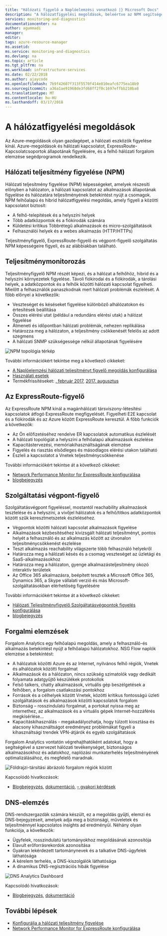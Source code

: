 ```yaml
---
title: "Hálózati figyelő a Naplóelemzési vonatkozó |} Microsoft Docs"
description: "A hálózatfigyelési megoldások, beleértve az NPM segítségével kezeli a felhő, a helyszíni és hibrid környezetekben hálózatok áttekintése."
services: monitoring-and-diagnostics
documentationcenter: na
author: agummadi
manager: 
editor: 
tags: azure-resource-manager
ms.assetid: 
ms.service: monitoring-and-diagnostics
ms.devlang: na
ms.topic: article
ms.tgt_pltfrm: na
ms.workload: infrastructure-services
ms.date: 02/22/2018
ms.author: ajaycode
ms.openlocfilehash: 7b9f42607f313f5570f414e810eafc6775ea18b9
ms.sourcegitcommit: a36a1ae91968de3fd68ff2f0c1697effbb210ba8
ms.translationtype: MT
ms.contentlocale: hu-HU
ms.lasthandoff: 03/17/2018
---
```

# <a name="network-monitoring-solutions"></a>A hálózatfigyelési megoldások 

Az Azure-megoldások olyan gazdagépet, a hálózati eszközök figyelése kínál. Azure-megoldások és hálózati kapcsolatot, ExpressRoute-Kapcsolatcsoportok állapotának figyelésére, és a felhő hálózati forgalom elemzése segédprogramok rendelkezik.

## <a name="network-performance-monitor-npm"></a>Hálózati teljesítmény figyelése (NPM)

Hálózati teljesítmény figyelése (NPM) képességeket, amelyek részesíti előnyben a hálózaton, a hálózati kapcsolatot az alkalmazások állapotának figyelése és hálózatára teljesítményének betekintést nyújt a csomagok. NPM felhőalapú és hibrid hálózatfigyelési megoldás, amely figyeli a közötti kapcsolatot biztosít:
 
* A felhő-telepítések és a helyszíni helyek
* Több adatközpontok és a fiókirodák számára
* Küldetési kritikus Többrétegű alkalmazások és micro-szolgáltatások
* Felhasználói helyek és a webes alkalmazás (HTTP/HTTPs) 

Teljesítményfigyelő, ExpressRoute-figyelő és végpont-figyelő szolgáltatás NPM képességeire figyeli, és az alábbiakban található.

## <a name="performance-monitor"></a>Teljesítménymonitorozás

Teljesítményfigyelő NPM részét képezi, és a hálózat a felhőhöz, hibrid és a helyszíni környezetek figyelése. Távoli fiókirodai és a fiókirodák, a tárolási helyek, a adatközpontok és a felhők közötti hálózati kapcsolat figyelheti. Mielőtt a felhasználók panaszkodnak mert hálózati problémák észlelését. A főbb előnyei a következők:

* Veszteséget és késéseket figyelése különböző alhálózatokon és értesítések beállítása
* Összes elérési utat (például a redundáns elérési utak) a hálózat figyelése
* Átmeneti és időpontban hálózati problémák, nehezen replikálása
* Határozza meg a hálózaton, a teljesítmény csökkenését felelős az adott szegmens
* A hálózati SNMP szükségessége nélkül állapotának figyelésére

![NPM topológia térkép](./media/network-monitoring-overview/npm-topology-map.png) 

További információkért tekintse meg a következő cikkeket:

* [A Naplóelemzési hálózati teljesítményt figyelő megoldás konfigurálása](../log-analytics/log-analytics-network-performance-monitor.md) 
* [Használati esetek](https://blogs.technet.microsoft.com/msoms/2016/08/30/monitor-on-premises-cloud-iaas-and-hybrid-networks-using-oms-network-performance-monitor/)
*  Termékfrissítéseket: [. február 2017](https://blogs.technet.microsoft.com/msoms/2017/02/27/oms-network-performance-monitor-is-now-generally-available/), [2017. augusztus](https://blogs.technet.microsoft.com/msoms/2017/08/14/improvements-to-oms-network-performance-monitor/)

## <a name="expressroute-monitor"></a>Az ExpressRoute-figyelő

Az ExpressRoute NPM kínál a magánhálózati társviszony-létesítési kapcsolatok átfogó ExpressRoute megfigyelését. Figyelheti E2E kapcsolat és a fiókirodák és az Azure között ExpressRoute keresztül. A főbb funkciók a következők:

* Az Ön előfizetéséhez rendelve ER kapcsolatok automatikus észlelését
* A hálózati topológiát a helyszíni a felhőalapú alkalmazások észlelése
* Kapacitástervezési, memóriakihasználtságának elemzése
* Figyelés és riasztás elsődleges és másodlagos elérési utakon található
* Észleli a kapcsolatot a Vnetek teljesítménycsökkenése

További információkért tekintse át a következő cikkeket:

* [Network Performance Monitor for ExpressRoute konfigurálása](../expressroute/how-to-npm.md)
* [blogbejegyzés](https://aka.ms/NPMExRmonitorGA)

## <a name="service-endpoint-monitor"></a>Szolgáltatási végpont-figyelő

Szolgáltatásvégpont figyeléssel, mostantól reachability alkalmazások tesztelése és a helyszíni, a vivőjel hálózatok és a felhő/titkos adatközpontok között szűk keresztmetszetek észleléséhez.

* Végpontok közötti hálózati kapcsolat alkalmazások figyelése
* Alkalmazások kézbesítéséhez kivizsgált hálózati teljesítményt, pontos helyét a felhasználó és az alkalmazás között az útvonalon teljesítménycsökkenést észlelése
* Teszt alkalmazás reachability világszerte több felhasználó helyekről
* Határozza meg a hálózati késés és a csomag veszteséget az üzletági és SaaS-alkalmazásokhoz
* Határozza meg a hálózaton, gyenge alkalmazásteljesítmény okozó interaktív területek
* Az Office 365 alkalmazásra, beépített tesztek a Microsoft Office 365, Dynamics 365, a Skype vállalati verzió és más Microsoft-szolgáltatásokban elérhetőség figyelésére

További információkért tekintse át a következő cikkeket:

* [Hálózati Teljesítményfigyelő Szolgáltatásvégpontok figyelés konfigurálása](https://aka.ms/applicationconnectivitymonitorguide)
* [blogbejegyzés](https://aka.ms/svcendptmonitor)

## <a name="traffic-analytics"></a>Forgalmi elemzések
Forgalom Analytics egy felhőalapú megoldás, amely a felhasználó-és alkalmazás betekintést nyújt a felhőalapú hálózatokhoz. NSG Flow naplók elemzése a betekintést:

* A hálózatok közötti Azure és az Internet, nyilvános felhő régiók, Vnetek és alhálózatok közötti forgalmat
* Alkalmazások és a hálózaton, nincs szükség szimatolók vagy dedikált folyamata adatgyűjtő készülékek protokollok
* Felső talkers, chatty alkalmazások, virtuális gép beszélgetések a felhőben, a forgalom csatlakozási pontokhoz
* Források és a célhelyek között Vnetek, közötti kritikus fontosságú üzleti szolgáltatások és alkalmazások közötti kapcsolatok forgalom
* Biztonság – rosszindulatú forgalmat, a portokat nyissa meg az internethez, az alkalmazások és a virtuális gépek Internet-hozzáférés megkísérlése...
* Kapacitáskihasználás - megakadályozhatja, hogy túlzott kiosztása és alacsony kihasználtságot eredményez problémákat figyeli a kihasználtsági trendek VPN-átjárók és egyéb szolgáltatások

Forgalom Analytics vontatón végrehajthatóként adatokat, hogy a segítségével a szervezet hálózati tevékenységet, biztonságos alkalmazásokhoz és adatokhoz, naplózási munkaterhelés teljesítményének optimalizálásához, és megfelelő maradnak.

![Földrajzi-társítási ábrázoló forgalom régiók között](../network-watcher/media/traffic-analytics/geo-map-view-showcasing-traffic-distribution-to-countries-and-continents.png) 

Kapcsolódó hivatkozások:
* [Blogbejegyzés](https://aka.ms/trafficanalytics), [dokumentáció](https://aka.ms/trafficanalyticsdocs), [– gyakori kérdések](https://docs.microsoft.com/azure/network-watcher/traffic-analytics-faq)

## <a name="dns-analytics"></a>DNS-elemzés
DNS-rendszergazdák számára készült, ez a megoldás gyűjti, elemzi és DNS-bejegyzéseit, amelyek adja meg a biztonsági, műveletek és teljesítménnyel kapcsolatos insights ad eredményül.  Néhány olyan funkciója, a következők:

* Ügyfelek, rosszindulatú tartományokhoz megoldásának azonosítója
* Elavult erőforrásrekordok azonosítása
* Gyakran lekérdezett tartománynevek és a talkative DNS-ügyfelek láthatósága
* A kérelem terhelés, a DNS-kiszolgálók láthatósága
* A dinamikus DNS-regisztrációs hibák figyelése

![DNS Analytics Dashboard](./media/network-monitoring-overview/dns-analytics-overview.png) 

Kapcsolódó hivatkozások:
* [Blogbejegyzés](https://blogs.technet.microsoft.com/msoms/2017/04/19/introducing-oms-dns-analytics/), [dokumentáció](https://docs.microsoft.com/azure/log-analytics/log-analytics-dns)

## <a name="next-steps"></a>További lépések

* [Konfigurálja a hálózati teljesítmény figyelése](https://docs.microsoft.com/azure/log-analytics/log-analytics-network-performance-monitor)
* [Network Performance Monitor for ExpressRoute konfigurálása](../expressroute/how-to-npm.md)

